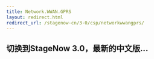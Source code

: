 ```yaml
---
title: Network.WWAN.GPRS
layout: redirect.html
redirect_url: /stagenow-cn/3-0/csp/networkwwangprs/
---
```


## 切换到StageNow 3.0，最新的中文版...

